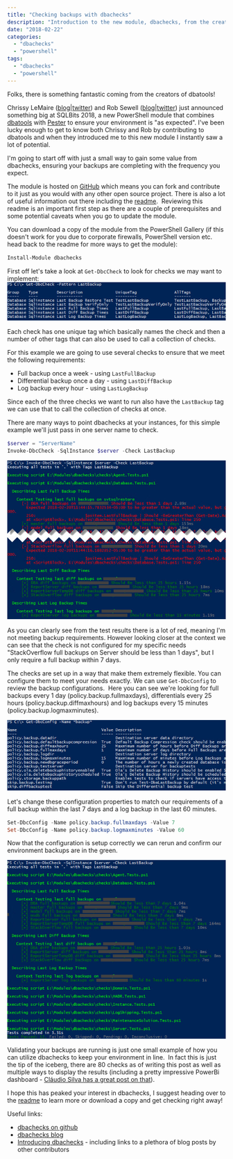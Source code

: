 ```yaml
---
title: "Checking backups with dbachecks"
description: "Introduction to the new module, dbachecks, from the creators of dbatools! Let's look at how easy it is to confirm our databases are all backed up to meet our SLAs."
date: "2018-02-22"
categories:
  - "dbachecks"
  - "powershell"
tags:
  - "dbachecks"
  - "powershell"
---
```


Folks, there is something fantastic coming from the creators of dbatools!

Chrissy LeMaire ([blog](https://blog.netnerds.net/)|[twitter](https://twitter.com/cl)) and Rob Sewell ([blog](https://sqldbawithabeard.com/)|[twitter](https://twitter.com/sqldbawithbeard)) just announced something big at SQLBits 2018, a new PowerShell module that combines [dbatools](https://dbatools.io/) with [Pester](https://github.com/pester/Pester) to ensure your environment is "as expected". I've been lucky enough to get to know both Chrissy and Rob by contributing to dbatools and when they introduced me to this new module I instantly saw a lot of potential.

I'm going to start off with just a small way to gain some value from dbachecks, ensuring your backups are completing with the frequency you expect.

The module is hosted on [GitHub](https://github.com/sqlcollaborative/dbachecks) which means you can fork and contribute to it just as you would with any other open source project. There is also a lot of useful information out there including the [readme](https://github.com/sqlcollaborative/dbachecks#dbachecks).  Reviewing this readme is an important first step as there are a couple of prerequisites and some potential caveats when you go to update the module.

You can download a copy of the module from the PowerShell Gallery (if this doesn't work for you due to corporate firewalls, PowerShell version etc. head back to the readme for more ways to get the module):

```PowerShell
Install-Module dbachecks
```

First off let's take a look at `Get-DbcCheck` to look for checks we may want to implement: ![](Get-DbCCheck.jpg)

Each check has one unique tag which basically names the check and then a number of other tags that can also be used to call a collection of checks.

For this example we are going to use several checks to ensure that we meet the following requirements:

- Full backup once a week - using `LastFullBackup`
- Differential backup once a day - using `LastDiffBackup`
- Log backup every hour - using `LastLogBackup`

Since each of the three checks we want to run also have the `LastBackup` tag we can use that to call the collection of checks at once.

There are many ways to point dbachecks at your instances, for this simple example we'll just pass in one server name to check.

```PowerShell
$server = "ServerName"
Invoke-DbcCheck -SqlInstance $server -Check LastBackup
```

![](ChecksFailing.jpg)

As you can clearly see from the test results there is a lot of red, meaning I'm not meeting backup requirements. However looking closer at the context we can see that the check is not configured for my specific needs "StackOverflow full backups on Server should be less than 1 days", but I only require a full backup within 7 days.

The checks are set up in a way that make them extremely flexible. You can configure them to meet your needs exactly. We can use `Get-DbcConfig` to review the backup configurations.  Here you can see we're looking for full backups every 1 day (policy.backup.fullmaxdays), differentials every 25 hours (policy.backup.diffmaxhours) and log backups every 15 minutes (policy.backup.logmaxminutes).

![](Get-DbcConfig.jpg)

Let's change these configuration properties to match our requirements of a full backup within the last 7 days and a log backup in the last 60 minutes.

```PowerShell
Set-DbcConfig -Name policy.backup.fullmaxdays -Value 7
Set-DbcConfig -Name policy.backup.logmaxminutes -Value 60
```

Now that the configuration is setup correctly we can rerun and confirm our environment backups are in the green.

![](ChecksSuccess.jpg)

Validating your backups are running is just one small example of how you can utilize dbachecks to keep your environment in line.  In fact this is just the tip of the iceberg, there are 80 checks as of writing this post as well as multiple ways to display the results (including a pretty impressive PowerBi dashboard - [Cláudio Silva has a great post on that](http://claudioessilva.eu/2018/02/22/dbachecks-using-power-bi-dashboards-to-analyse-results/)).

I hope this has peaked your interest in dbachecks, I suggest heading over to the [readme](https://github.com/sqlcollaborative/dbachecks#dbachecks) to learn more or download a copy and get checking right away!

Useful links:

- [dbachecks on github](https://github.com/sqlcollaborative/dbachecks)
- [dbachecks blog](http://dbachecks.io/blog)
- [Introducing dbachecks](https://dbachecks.io/introducing) - including links to a plethora of blog posts by other contributors
